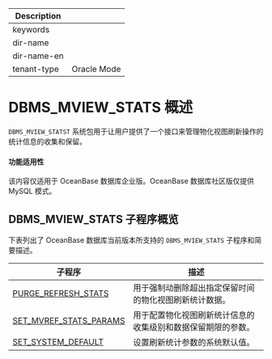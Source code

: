| Description   |                 |
|---------------|-----------------|
| keywords      |                 |
| dir-name      |                 |
| dir-name-en   |                 |
| tenant-type   | Oracle Mode     |

# DBMS_MVIEW_STATS 概述

`DBMS_MVIEW_STATST` 系统包用于让用户提供了一个接口来管理物化视图刷新操作的统计信息的收集和保留。

<main id="notice" >
  <h4>功能适用性</h4>
  <p>该内容仅适用于 OceanBase 数据库企业版。OceanBase 数据库社区版仅提供 MySQL 模式。</p>
</main>

## DBMS_MVIEW_STATS 子程序概览

下表列出了 OceanBase 数据库当前版本所支持的 `DBMS_MVIEW_STATS` 子程序和简要描述。

| 子程序                   | 描述                  |
| ----------------------- | --------------------- |
| [PURGE_REFRESH_STATS](200.purge-refresh-stats-mysql.md) |用于强制动删除超出指定保留时间的物化视图刷新统计数据。   |
| [SET_MVREF_STATS_PARAMS](300.set-mvref-stats-params-mysql.md) |用于配置物化视图刷新统计信息的收集级别和数据保留期限的参数。|
| [SET_SYSTEM_DEFAULT](400.set-system-default-mysql.md)  |设置刷新统计参数的系统默认值。|

